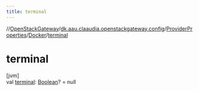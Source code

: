 ```yaml
---
title: terminal
---
```

//[OpenStackGateway](../../../../index.html)/[dk.aau.claaudia.openstackgateway.config](../../index.html)/[ProviderProperties](../index.html)/[Docker](index.html)/[terminal](terminal.html)



# terminal



[jvm]\
val [terminal](terminal.html): [Boolean](https://kotlinlang.org/api/latest/jvm/stdlib/kotlin/-boolean/index.html)? = null





